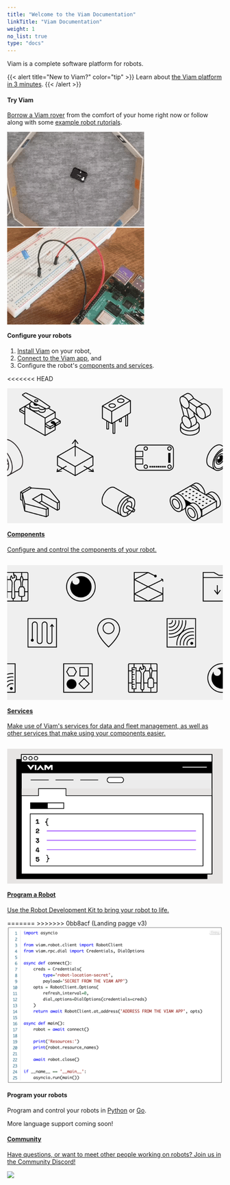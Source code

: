 ```yaml
---
title: "Welcome to the Viam Documentation"
linkTitle: "Viam Documentation"
weight: 1
no_list: true
type: "docs"
---
```


Viam is a complete software platform for robots.

{{< alert title="New to Viam?" color="tip" >}}
Learn about [the Viam platform in 3 minutes](viam).
{{< /alert >}}

<div class="container td-max-width-on-larger-screens">
  <div class="row">
    <div class="col landing-hover-card">
        <div class="landing-hover-card-padding green">
            <h4>Try Viam</h4>
            <p style="text-align: left;"><a href="try-viam">Borrow a Viam rover</a> from the comfort of your home right now or follow along with some <a href="tutorials">example robot  rutorials</a>.</p>
        <img src="tutorials/img/try-viam-sdk/image1.gif">
    </div>
    </div>
    <div class="col landing-hover-card ">
        <div class="landing-hover-card-padding purple">
        <img src="img/blink.gif">
        <h4 style="margin-top: 1em">Configure your robots</h4>
        <div style="text-align: left">
        <ol>
        <li><a href="installation">Install Viam</a> on your robot,</li>
        <li><a href="manage/app-usage/">Connect to the Viam app</a>, and</li>
        <li>Configure the robot's <a href="components">components and <a href="services">services</a>.</li>
        </ol>
        </div>
    </div>
<<<<<<< HEAD
    <div class="col hover-card">
    <a href="components">
        <img src="img/components.png" alt="Components" style="padding-top: 1em">
        <h4 style="text-align: left; margin-left: 0px; margin-top: 1em;">Components</h4>
        <p style="text-align: left;">Configure and control the components of your robot.</p>
    </a>
    </div>
    <div class="col hover-card">
        <a href="services">
            <img src="img/services.png" alt="Services" style="padding-top: 1em">
            <h4 style="text-align: left; margin-left: 0px;margin-top: 1em;">Services</h4>
            <p style="text-align: left;">Make use of Viam's services for data and fleet management, as well as other services that make using your components easier.</p>
        </a>
    </div>
    <div class="col hover-card">
        <a href="program">
            <img src="img/program.png" alt="Programming a robot" style="padding-top: 1em">
             <h4 style="text-align: left; margin-left: 0px; margin-top: 1em;">Program a Robot</h4>
            <p style="text-align: left;">Use the Robot Development Kit to bring your robot to life.</p>
        </a>
=======
>>>>>>> 0bb8acf (Landing pagge v3)
    </div>
  </div>
  <div class="row">
    <div class="col landing-hover-card">
        <div class="landing-hover-card-padding teal">
        <img src="img/code.png">
        <h4 style="margin-top: 1em">Program your robots</h4>
        <p style="text-align: left;">
            Program and control your robots in <a href="https://python.viam.dev/">Python</a> or <a href="https://pkg.go.dev/go.viam.com/rdk">Go</a>.
        </p>
        <p>More language support coming soon!</p>
        </div>
    </div>
    <div class="col landing-hover-card">
        <div class="landing-hover-card-padding pink">
        <a href="https://discord.gg/viam">
            <h4>Community</h4>
            <p style="text-align: left;">Have questions, or want to meet other people working on robots? Join us in the Community Discord!</p>
            <img src="img/community.gif">
        </a>
        </div>
    </div>
    </div>
</div>

